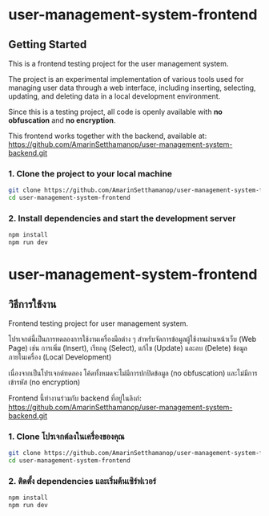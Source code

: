 # user-management-system-frontend

## Getting Started

This is a frontend testing project for the user management system.

The project is an experimental implementation of various tools used for managing user data through a web interface, including inserting, selecting, updating, and deleting data in a local development environment.

Since this is a testing project, all code is openly available with **no obfuscation** and **no encryption**.

This frontend works together with the backend, available at: https://github.com/AmarinSetthamanop/user-management-system-backend.git

### 1. Clone the project to your local machine

```bash
git clone https://github.com/AmarinSetthamanop/user-management-system-frontend.git
cd user-management-system-frontend
```

### 2. Install dependencies and start the development server
```bash
npm install
npm run dev
```








# user-management-system-frontend

## วิธีการใช้งาน

Frontend testing project for user management system.

โปรเจกต์นี้เป็นการทดลองการใช้งานเครื่องมือต่าง ๆ สำหรับจัดการข้อมูลผู้ใช้งานผ่านหน้าเว็บ (Web Page) เช่น การเพิ่ม (Insert), เรียกดู (Select), แก้ไข (Update) และลบ (Delete) ข้อมูลภายในเครื่อง (Local Development)

เนื่องจากเป็นโปรเจกต์ทดลอง โค้ดทั้งหมดจะไม่มีการปกปิดข้อมูล (no obfuscation) และไม่มีการเข้ารหัส (no encryption)

Frontend นี้ทำงานร่วมกับ backend ที่อยู่ในลิงก์: https://github.com/AmarinSetthamanop/user-management-system-backend.git

### 1. Clone โปรเจกต์ลงในเครื่องของคุณ

```bash
git clone https://github.com/AmarinSetthamanop/user-management-system-frontend.git
cd user-management-system-frontend
```

### 2. ติดตั้ง dependencies และเริ่มต้นเซิร์ฟเวอร์
```bash
npm install
npm run dev
```
